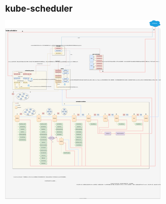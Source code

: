 # kube-scheduler
![Diagram](https://github.com/XJT2976/codeAnalysisNote/blob/main/kubernetes/kube-scheduler/kube-scheduler.drawio.svg)
